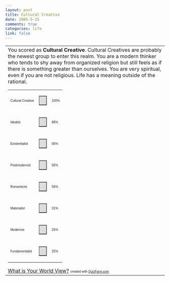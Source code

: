 ```yaml
--- 
layout: post
title: Cultural Creative
date: 2005-5-15
comments: true
categories: life
link: false
---
```


<table border="0" cellpadding="5" cellspacing="0" width="480">
<tr>
<td>You scored as <strong>Cultural Creative</strong>. Cultural Creatives are probably the newest group to enter this realm. You are a modern thinker who tends to shy away from organized religion but still feels as if there is something greater than ourselves. You are very spiritual, even if you are not religious. Life has a meaning outside of the rational.
<table border="0" cellpadding="0" cellspacing="0" width="300">
<tr>
<td><font face="Arial" size="1">Cultural Creative</font></td>
<td>
<table bgcolor="#dddddd" border="1" cellpadding="0" cellspacing="0" width="100">
<tr>
<td>&nbsp;</td>
</tr>
</table>
</td>
<td><font face="Arial" size="1">100%</font></td>
</tr>
<tr>
<td><font face="Arial" size="1">Idealist</font></td>
<td>
<table bgcolor="#dddddd" border="1" cellpadding="0" cellspacing="0" width="88">
<tr>
<td>&nbsp;</td>
</tr>
</table>
</td>
<td><font face="Arial" size="1">88%</font></td>
</tr>
<tr>
<td><font face="Arial" size="1">Existentialist</font></td>
<td>
<table bgcolor="#dddddd" border="1" cellpadding="0" cellspacing="0" width="56">
<tr>
<td>&nbsp;</td>
</tr>
</table>
</td>
<td><font face="Arial" size="1">56%</font></td>
</tr>
<tr>
<td><font face="Arial" size="1">Postmodernist</font></td>
<td>
<table bgcolor="#dddddd" border="1" cellpadding="0" cellspacing="0" width="56">
<tr>
<td>&nbsp;</td>
</tr>
</table>
</td>
<td><font face="Arial" size="1">56%</font></td>
</tr>
<tr>
<td><font face="Arial" size="1">Romanticist</font></td>
<td>
<table bgcolor="#dddddd" border="1" cellpadding="0" cellspacing="0" width="56">
<tr>
<td>&nbsp;</td>
</tr>
</table>
</td>
<td><font face="Arial" size="1">56%</font></td>
</tr>
<tr>
<td><font face="Arial" size="1">Materialist</font></td>
<td>
<table bgcolor="#dddddd" border="1" cellpadding="0" cellspacing="0" width="31">
<tr>
<td>&nbsp;</td>
</tr>
</table>
</td>
<td><font face="Arial" size="1">31%</font></td>
</tr>
<tr>
<td><font face="Arial" size="1">Modernist</font></td>
<td>
<table bgcolor="#dddddd" border="1" cellpadding="0" cellspacing="0" width="25">
<tr>
<td>&nbsp;</td>
</tr>
</table>
</td>
<td><font face="Arial" size="1">25%</font></td>
</tr>
<tr>
<td><font face="Arial" size="1">Fundamentalist</font></td>
<td>
<table bgcolor="#dddddd" border="1" cellpadding="0" cellspacing="0" width="25">
<tr>
<td>&nbsp;</td>
</tr>
</table>
</td>
<td><font face="Arial" size="1">25%</font></td>
</tr>
</table>
<a href="http://quizfarm.com/test.php?q_id=23320">What is Your World View?</a>
<font face="Arial" size="1">created with <a href="http://quizfarm.com/">QuizFarm.com</a></font></td>
</tr>
</table>
